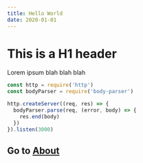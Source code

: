 ```yaml
---
title: Hello World
date: 2020-01-01
---
```


# This is a H1 header

Lorem ipsum blah blah blah

```js
const http = require('http')
const bodyParser = require('body-parser')

http.createServer((req, res) => {
  bodyParser.parse(req, (error, body) => {
    res.end(body)
  })
}).listen(3000)
```

## Go to [About](/about)
